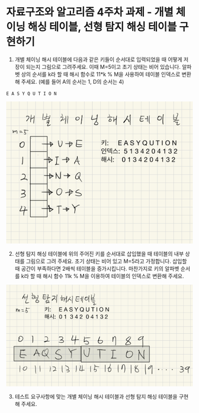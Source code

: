 # 자료구조와 알고리즘 4주차 과제 - 개별 체이닝 해싱 테이블, 선형 탐지 해싱 테이블 구현하기

1. 개별 체이닝 해시 테이블에 다음과 같은 키들이 순서대로 입력되었을 때 어떻게
   저장이 되는지 그림으로 그려주세요. 이때 M=5이고 초기 상태는 비어 있습니다.
   알파벳 상의 순서를 k라 할 때 해시 함수로 11*k % M을 사용하여 테이블 인덱스로
   변환해 주세요. (예를 들어 A의 순서는 1, D의 순서는 4)

```
E A S Y Q U T I O N
```
![개별 체이닝 해시 테이블](./SeperateChainingHashTable.jpeg)


2. 선형 탐지 해싱 테이블에 위의 주어진 키를 순서대로 삽입했을 때 테이블의 내부
   상태를 그림으로 그려 주세요. 초기 상태는 비어 있고 M=5라고 가정합니다. 삽입할
   때 공간이 부족하다면 2배씩 테이블을 증가시킵니다. 마찬가지로 키의 알파벳
   순서를 k라 할 때 해시 함수 11k % M을 이용하여 테이블의 인덱스로 변환해
   주세요.

![선형 탐지 해시 테이블](./LinearProbingHashTable.jpeg)

3. 테스트 요구사항에 맞는 개별 체이닝 해시 테이블과 선형 탐지 해싱 테이블을
   구현해 주세요.

